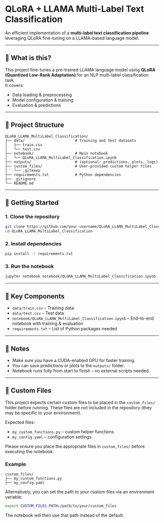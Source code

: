 # QLoRA + LLAMA Multi-Label Text Classification

An efficient implementation of a **multi-label text classification pipeline** leveraging QLoRA fine-tuning on a LLAMA-based language model.

---

## 📝 What is this?

This project fine-tunes a pre-trained LLAMA language model using **QLoRA (Quantized Low-Rank Adaptation)** for an NLP multi-label classification task.  
It covers:
- Data loading & preprocessing
- Model configuration & training
- Evaluation & predictions

---

## 📁 Project Structure

```
QLoRA_LLAMA_MultiLabel_Classification/
├── data/                       # Training and test datasets
│   ├── train.csv
│   └── test.csv
├── notebook/                   # Main notebook
│   └── QLoRA_LLAMA_MultiLabel_Classification.ipynb
├── outputs/                    # (optional: predictions, plots, logs)
├── custom_files/               # User-provided custom helper files
│   └── .gitkeep
├── requirements.txt            # Python dependencies
├── .gitignore
└── README.md
```

---

## 🚀 Getting Started

### 1. Clone the repository
```bash
git clone https://github.com/your-username/QLoRA_LLAMA_MultiLabel_Classification.git
cd QLoRA_LLAMA_MultiLabel_Classification
```

### 2. Install dependencies
```bash
pip install -r requirements.txt
```

### 3. Run the notebook
```bash
jupyter notebook notebook/QLoRA_LLAMA_MultiLabel_Classification.ipynb
```

---

## 🔷 Key Components

- `data/train.csv` – Training data
- `data/test.csv` – Test data
- `notebook/QLoRA_LLAMA_MultiLabel_Classification.ipynb` – End-to-end notebook with training & evaluation
- `requirements.txt` – List of Python packages needed

---

## 📌 Notes

- Make sure you have a CUDA-enabled GPU for faster training.
- You can save predictions or plots to the `outputs/` folder.
- Notebook runs fully from start to finish – no external scripts needed.

---

## 🔷 Custom Files

This project expects certain custom files to be placed in the `custom_files/` folder before running. These files are not included in the repository (they may be specific to your environment).

Expected files:
- `my_custom_functions.py` – custom helper functions
- `my_config.yaml` – configuration settings

Please ensure you place the appropriate files in `custom_files/` before executing the notebook.

### Example
```
custom_files/
├── my_custom_functions.py
├── my_config.yaml
```

Alternatively, you can set the path to your custom files via an environment variable:
```bash
export CUSTOM_FILES_PATH=/path/to/your/custom_files
```
The notebook will then use that path instead of the default.
